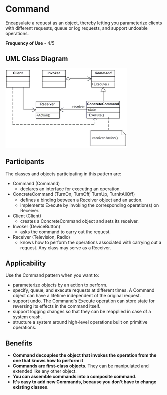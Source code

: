 # Command

Encapsulate a request as an object, thereby letting you parameterize clients with different requests, queue or log requests, and support undoable operations.

**Frequency of Use** - 4/5

## UML Class Diagram
![Command UML](command.gif)

## Participants
The classes and objects participating in this pattern are:
- Command (Command)
  - declares an interface for executing an operation.
- ConcreteCommand (TurnOn, TurnOff, TurnUp, TurnItAllOff)
  - defines a binding between a Receiver object and an action.
  - implements Execute by invoking the corresponding operation(s) on Receiver.
- Client (Client)
  - creates a ConcreteCommand object and sets its receiver.
- Invoker (DeviceButton)
  - asks the command to carry out the request.
- Receiver (Television, Radio)
  - knows how to perform the operations associated with carrying out a request. Any class may serve as a Receiver.

## Applicability
Use the Command pattern when you want to:
- parameterize objects by an action to perform.
- specify, queue, and execute requests at different times. A Command object can have a lifetime independent of the original request.
- support undo. The Command's Execute operation can store state for reversing its effects in the command itself.
- support logging changes so that they can be reapplied in case of a system crash.
- structure a system around high-level operations built on primitive operations.

## Benefits
- **Command decouples the object that invokes the operation from the one that knows how to perform it**
- **Commands are first-class objects**. They can be manipulated and extended like any other object.
- **You can assemble commands into a composite command**.
- **It's easy to add new Commands, because you don't have to change existing classes**.

